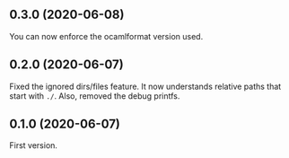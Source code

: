 
## 0.3.0 (2020-06-08)

You can now enforce the ocamlformat version used.

## 0.2.0 (2020-06-07)

Fixed the ignored dirs/files feature. It now understands relative paths that start with `./`. Also, removed the debug printfs.

## 0.1.0 (2020-06-07)

First version.
